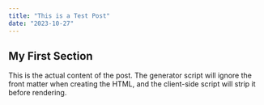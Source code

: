 ```yaml
---
title: "This is a Test Post"
date: "2023-10-27"
---
```


## My First Section

This is the actual content of the post. The generator script will ignore the front matter when creating the HTML, and the client-side script will strip it before rendering.